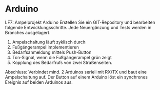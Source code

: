 # Arduino
LF7: Ampelprojekt Arduino
Erstellen Sie ein GIT-Repository und bearbeiten folgende Entwicklungsschritte.
Jede Neuergänzung und Tests werden in Branches ausgelagert.

1) Ampelschaltung läuft zyklisch durch
2) Fußgängerampel implementieren
3) Bedarfsanmeldung mittels Push-Button
4) Ton-Signal, wenn die Fußgängerampel grün zeigt
5) Kopplung des Bedarfrufs von zwei Straßenseiten.

Abschluss: Verbindet mind. 2 Arduinos seriell mit RX/TX und baut eine Ampelschaltung auf. Der Button auf einem Arduino löst ein synchrones Ereignis auf beiden Arduinos aus.
